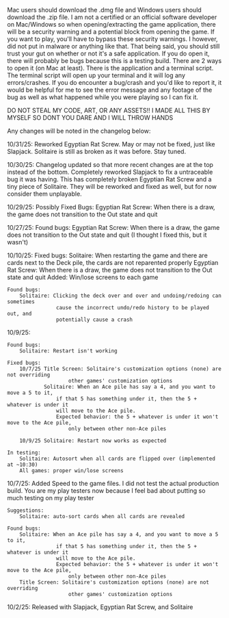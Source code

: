 Mac users should download the .dmg file and Windows users should download the .zip file.
I am not a certified or an official software developer on Mac/Windows so when opening/extracting
the game application, there will be a security warning and a potential block from opening the game.
If you want to play, you'll have to bypass these security warnings. I however, did not put in
malware or anything like that. That being said, you should still trust your gut on whether or not
it's a safe application.
If you do open it, there will probably be bugs because this is a testing build.
There are 2 ways to open it (on Mac at least). There is the application and a terminal script.
The terminal script will open up your terminal and it will log any errors/crashes.
If you do encounter a bug/crash and you'd like to report it, it would be helpful for me
to see the error message and any footage of the bug as well as what happened while you were playing
so I can fix it.

DO NOT STEAL MY CODE, ART, OR ANY ASSETS!! I MADE ALL THIS BY MYSELF SO DONT YOU DARE AND I WILL
THROW HANDS

Any changes will be noted in the changelog below:

10/31/25:
    Reworked Egyptian Rat Screw. May or may not be fixed, just like Slapjack. Solitaire is
        still as broken as it was before. Stay tuned.

10/30/25:
    Changelog updated so that more recent changes are at the top instead of the bottom.
    Completely reworked Slapjack to fix a untraceable bug it was having. This has completely
        broken Egyptian Rat Screw and a tiny piece of Solitaire. They will be reworked and fixed
        as well, but for now consider them unplayable.

10/29/25:
    Possibly Fixed Bugs: Egyptian Rat Screw: When there is a draw, the game does not transition
                    to the Out state and quit

10/27/25:
    Found bugs:
        Egyptian Rat Screw: When there is a draw, the game does not transition
                    to the Out state and quit (I thought I fixed this, but it wasn't)

10/10/25:
    Fixed bugs:
        Solitaire: When restarting the game and there are cards next to the Deck pile,
                    the cards are not reparented properly
        Egyptian Rat Screw: When there is a draw, the game does not transition
                    to the Out state and quit
        Added: Win/lose screens to each game

    Found bugs:
        Solitaire: Clicking the deck over and over and undoing/redoing can sometimes
                    cause the incorrect undo/redo history to be played out, and
                    potentially cause a crash

10/9/25:

    Found bugs:
        Solitaire: Restart isn't working

    Fixed bugs:
        10/7/25 Title Screen: Solitaire's customization options (none) are not overriding
                        other games' customization options
                Solitaire: When an Ace pile has say a 4, and you want to move a 5 to it,
                    if that 5 has something under it, then the 5 + whatever is under it
                    will move to the Ace pile.
                    Expected behavior: the 5 + whatever is under it won't move to the Ace pile,
                        only between other non-Ace piles

        10/9/25 Solitaire: Restart now works as expected

    In testing:
        Solitaire: Autosort when all cards are flipped over (implemented at ~10:30)
        All games: proper win/lose screens

10/7/25:
    Added Speed to the game files. I did not test the actual production build.
    You are my play testers now because I feel bad about putting so much testing on
    my play tester

    Suggestions:
        Solitaire: auto-sort cards when all cards are revealed

    Found bugs:
        Solitaire: When an Ace pile has say a 4, and you want to move a 5 to it,
                    if that 5 has something under it, then the 5 + whatever is under it
                    will move to the Ace pile.
                    Expected behavior: the 5 + whatever is under it won't move to the Ace pile,
                        only between other non-Ace piles
        Title Screen: Solitaire's customization options (none) are not overriding
                        other games' customization options

10/2/25:
    Released with Slapjack, Egyptian Rat Screw, and Solitaire